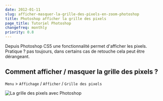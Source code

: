 ```yaml
---
date: 2012-01-11
slug: afficher-masquer-la-grille-des-pixels-en-zoom-photoshop
title: Photoshop afficher la grille des pixels
page_title: Tutoriel Photoshop
changefreq: monthly
priority: 0.8
---
```


Depuis Photoshop CS5 une fonctionnalité permet d'afficher les pixels.
Pratique ? pas toujours, dans certains cas de retouche cela peut être dérangeant.

## Comment afficher / masquer la grille des pixels ?

`Menu` > `Affichage` / `Afficher` / `Grille des pixels`

![La grille des pixels avec Photoshop](blog/legacy/2012/01/grillePixelPhotoshop.png?raw=true)
